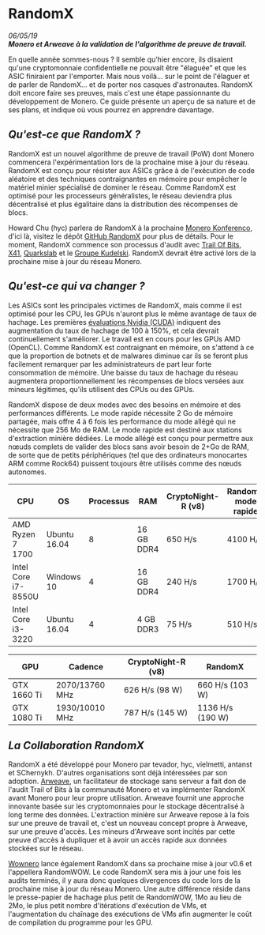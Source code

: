 
# RandomX
*06/05/19*  
_**Monero et Arweave à la validation de l'algorithme de preuve de travail.**_ 

En quelle année sommes-nous ? Il semble qu'hier encore, ils disaient qu'une cryptomonnaie confidentielle ne pouvait être "élaguée" et que les ASIC finiraient par l'emporter. Mais nous voilà... sur le point de l'élaguer et de parler de RandomX... et de porter nos casques d'astronautes. RandomX doit encore faire ses preuves, mais c'est une étape passionnante du développement de Monero. Ce guide présente un aperçu de sa nature et de ses plans, et indique où vous pourrez en apprendre davantage. 

## _Qu'est-ce que RandomX ?_ 

RandomX est un nouvel algorithme de preuve de travail (PoW) dont Monero commencera l'expérimentation lors de la prochaine mise à jour du réseau. RandomX est conçu pour résister aux ASICs grâce à de l'exécution de code aléatoire et des techniques contraignantes en mémoire pour empêcher le matériel minier spécialisé de dominer le réseau. Comme RandomX est optimisé pour les processeurs généralistes, le réseau deviendra plus décentralisé et plus égalitaire dans la distribution des récompenses de blocs. 

Howard Chu (hyc) parlera de RandomX à la prochaine [Monero Konferenco](https://monerokon.com/), d'ici là, visitez le dépôt [GitHub RandomX](https://github.com/tevador/RandomX) pour plus de détails. Pour le moment, RandomX commence son processus d'audit avec [Trail Of Bits](https://www.trailofbits.com/), [X41](https://www.x41-dsec.de/), [Quarkslab](https://www.quarkslab.com/en/) et le [Groupe Kudelski](https://www.nagra.com/). RandomX devrait être activé lors de la prochaine mise à jour du réseau Monero.

## _Qu'est-ce qui va changer ?_

Les ASICs sont les principales victimes de RandomX, mais comme il est optimisé pour les CPU, les GPUs n'auront plus le même avantage de taux de hachage. Les premières [évaluations Nvidia (CUDA)](https://github.com/SChernykh/RandomX_CUDA) indiquent des augmentation du taux de hachage de 100 à 150%, et cela devrait continuellement s'améliorer. Le travail est en cours pour les GPUs AMD (OpenCL). Comme RandomX est contraignant en mémoire, on s'attend à ce que la proportion de botnets et de malwares diminue car ils se feront plus facilement remarquer par les administrateurs de part leur forte consommation de mémoire. Une baisse du taux de hachage du réseau augmentera proportionnellement les récompenses de blocs versées aux mineurs légitimes, qu'ils utilisent des CPUs ou des GPUs. 

RandomX dispose de deux modes avec des besoins en mémoire et des performances différents. Le mode rapide nécessite 2 Go de mémoire partagée, mais offre 4 à 6 fois les performance du mode allégé qui ne nécessite que 256 Mo de RAM. Le mode rapide est destiné aux stations d'extraction minière dédiées. Le mode allégé est conçu pour permettre aux nœuds complets de valider des blocs sans avoir besoin de 2+Go de RAM, de sorte que de petits périphériques (tel que des ordinateurs monocartes ARM comme Rock64) puissent toujours être utilisés comme des nœuds autonomes. 

| CPU | OS | Processus | RAM | CryptoNight-R (v8) | RandomX mode rapide | RandomX mode allégé |
|--|--|--|--|--|--|--|
| AMD Ryzen 7 1700 | Ubuntu 16.04 | 8 | 16 GB DDR4 | 650 H/s | 4100 H/s | 620 H/s |
| Intel Core i7-8550U | Windows 10 | 4 | 16 GB DDR4 | 240 H/s | 1700 H/s | 350 H/s |
| Intel Core i3-3220 | Ubuntu 16.04 | 4 | 4 GB DDR3 | 75 H/s | 510 H/s | 150 H/s |  

| GPU | Cadence | CryptoNight-R (v8) | RandomX |
|--|--|--|--|
| GTX 1660 Ti | 2070/13760 MHz | 626 H/s (98 W) | 660 H/s (103 W) |
| GTX 1080 Ti | 1930/10010 MHz | 787 H/s (145 W) | 1136 H/s (190 W) |  

## _La Collaboration RandomX_ 

RandomX a été développé pour Monero par tevador, hyc, vielmetti, antanst et SChernykh. D'autres organisations sont déjà intéressées par son adoption. [Arweave](https://www.arweave.org/), un facilitateur de stockage sans serveur a fait don de l'audit Trail of Bits à la communauté Monero et va implémenter RandomX avant Monero pour leur propre utilisation. Arweave fournit une approche innovante basée sur les cryptomonnaies pour le stockage décentralisé à long terme des données. L'extraction minière sur Arweave repose à la fois sur une preuve de travail et, c'est un nouveau concept propre à Arweave, sur une preuve d'accès. Les mineurs d'Arweave sont incités par cette preuve d'accès à dupliquer et à avoir un accès rapide aux données stockées sur le réseau. 

[Wownero](http://wownero.org/) lance également RandomX dans sa prochaine mise à jour v0.6 et l'appellera RandomWOW. Le code RandomX sera mis à jour une fois les audits terminés, il y aura donc quelques divergences du code lors de la prochaine mise à jour du réseau Monero. Une autre différence réside dans le presse-papier de hachage plus petit de RandomWOW, 1Mo au lieu de 2Mo, le plus petit nombre d'itérations d'exécution de VMs, et l'augmentation du chaînage des exécutions de VMs afin augmenter le coût de compilation du programme pour les GPU. 

